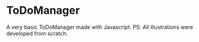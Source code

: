 # ToDoManager
A very basic ToDoManager made with Javascript. PS: All illustrations were developed from scratch.

